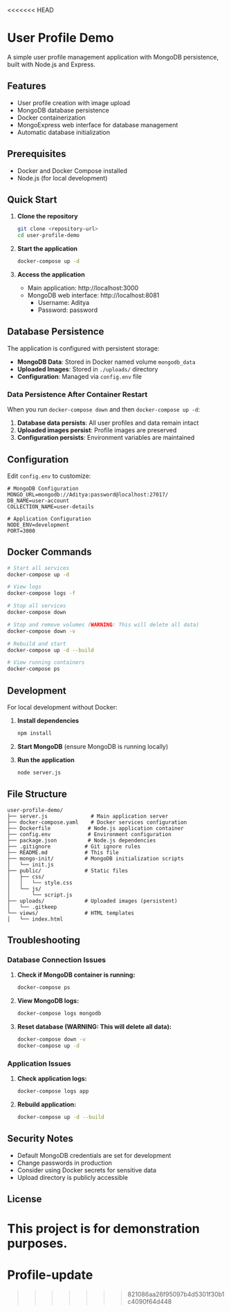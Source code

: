 <<<<<<< HEAD
# User Profile Demo

A simple user profile management application with MongoDB persistence, built with Node.js and Express.

## Features

- User profile creation with image upload
- MongoDB database persistence
- Docker containerization
- MongoExpress web interface for database management
- Automatic database initialization

## Prerequisites

- Docker and Docker Compose installed
- Node.js (for local development)

## Quick Start

1. **Clone the repository**
   ```bash
   git clone <repository-url>
   cd user-profile-demo
   ```

2. **Start the application**
   ```bash
   docker-compose up -d
   ```

3. **Access the application**
   - Main application: http://localhost:3000
   - MongoDB web interface: http://localhost:8081
     - Username: Aditya
     - Password: password

## Database Persistence

The application is configured with persistent storage:

- **MongoDB Data**: Stored in Docker named volume `mongodb_data`
- **Uploaded Images**: Stored in `./uploads/` directory
- **Configuration**: Managed via `config.env` file

### Data Persistence After Container Restart

When you run `docker-compose down` and then `docker-compose up -d`:

1. **Database data persists**: All user profiles and data remain intact
2. **Uploaded images persist**: Profile images are preserved
3. **Configuration persists**: Environment variables are maintained

## Configuration

Edit `config.env` to customize:

```env
# MongoDB Configuration
MONGO_URL=mongodb://Aditya:password@localhost:27017/
DB_NAME=user-account
COLLECTION_NAME=user-details

# Application Configuration
NODE_ENV=development
PORT=3000
```

## Docker Commands

```bash
# Start all services
docker-compose up -d

# View logs
docker-compose logs -f

# Stop all services
docker-compose down

# Stop and remove volumes (WARNING: This will delete all data)
docker-compose down -v

# Rebuild and start
docker-compose up -d --build

# View running containers
docker-compose ps
```

## Development

For local development without Docker:

1. **Install dependencies**
   ```bash
   npm install
   ```

2. **Start MongoDB** (ensure MongoDB is running locally)

3. **Run the application**
   ```bash
   node server.js
   ```

## File Structure

```
user-profile-demo/
├── server.js              # Main application server
├── docker-compose.yaml    # Docker services configuration
├── Dockerfile            # Node.js application container
├── config.env            # Environment configuration
├── package.json          # Node.js dependencies
├── .gitignore           # Git ignore rules
├── README.md            # This file
├── mongo-init/          # MongoDB initialization scripts
│   └── init.js
├── public/              # Static files
│   ├── css/
│   │   └── style.css
│   └── js/
│       └── script.js
├── uploads/             # Uploaded images (persistent)
│   └── .gitkeep
└── views/               # HTML templates
│   └── index.html
```

## Troubleshooting

### Database Connection Issues

1. **Check if MongoDB container is running:**
   ```bash
   docker-compose ps
   ```

2. **View MongoDB logs:**
   ```bash
   docker-compose logs mongodb
   ```

3. **Reset database (WARNING: This will delete all data):**
   ```bash
   docker-compose down -v
   docker-compose up -d
   ```

### Application Issues

1. **Check application logs:**
   ```bash
   docker-compose logs app
   ```

2. **Rebuild application:**
   ```bash
   docker-compose up -d --build
   ```

## Security Notes

- Default MongoDB credentials are set for development
- Change passwords in production
- Consider using Docker secrets for sensitive data
- Upload directory is publicly accessible

## License

This project is for demonstration purposes.
=======
# Profile-update
>>>>>>> 821086aa26f95097b4d5301f30b1c4090f64d448

